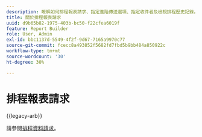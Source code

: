 ```yaml
---
description: 瞭解如何排程報表請求、指定進階傳送選項、指定收件者及檢視排程歷史記錄。
title: 關於排程報表請求
uuid: d9b65b82-1975-403b-bc50-f22cfea6019f
feature: Report Builder
role: User, Admin
exl-id: bbc1137d-5549-4f2f-9d67-7165a9970c77
source-git-commit: fcecc8a493852f5682fd7fbd5b9bb484a850922c
workflow-type: tm+mt
source-wordcount: '30'
ht-degree: 30%

---
```


# 排程報表請求

{{legacy-arb}}

請參閱[排程資料請求](/help/analyze/legacy-report-builder/t-schedule-a-data-request.md)。
